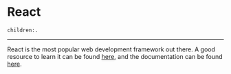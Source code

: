 # React
```query
children:.
```
---

React is the most popular web development framework out there. A good resource to learn it can be found [here](https://react.dev/learn), and the documentation can be found [here](https://react.dev/reference/react).